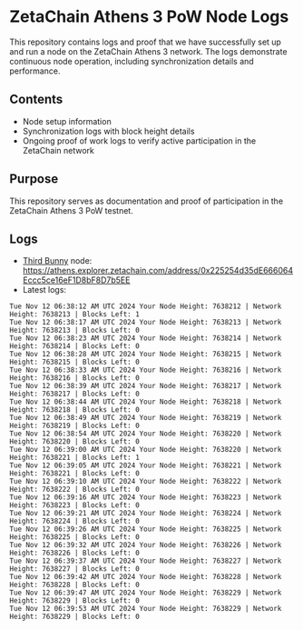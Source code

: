 # ZetaChain Athens 3 PoW Node Logs
This repository contains logs and proof that we have successfully set up and run a node on the ZetaChain Athens 3 network. The logs demonstrate continuous node operation, including synchronization details and performance.

## Contents
- Node setup information
- Synchronization logs with block height details
- Ongoing proof of work logs to verify active participation in the ZetaChain network

## Purpose
This repository serves as documentation and proof of participation in the ZetaChain Athens 3 PoW testnet.

## Logs

- [Third Bunny](https://thirdbunny.xyz/) node: https://athens.explorer.zetachain.com/address/0x225254d35dE666064Eccc5ce16eF1D8bF8D7b5EE
- Latest logs:
```
Tue Nov 12 06:38:12 AM UTC 2024 Your Node Height: 7638212 | Network Height: 7638213 | Blocks Left: 1
Tue Nov 12 06:38:17 AM UTC 2024 Your Node Height: 7638213 | Network Height: 7638213 | Blocks Left: 0
Tue Nov 12 06:38:23 AM UTC 2024 Your Node Height: 7638214 | Network Height: 7638214 | Blocks Left: 0
Tue Nov 12 06:38:28 AM UTC 2024 Your Node Height: 7638215 | Network Height: 7638215 | Blocks Left: 0
Tue Nov 12 06:38:33 AM UTC 2024 Your Node Height: 7638216 | Network Height: 7638216 | Blocks Left: 0
Tue Nov 12 06:38:39 AM UTC 2024 Your Node Height: 7638217 | Network Height: 7638217 | Blocks Left: 0
Tue Nov 12 06:38:44 AM UTC 2024 Your Node Height: 7638218 | Network Height: 7638218 | Blocks Left: 0
Tue Nov 12 06:38:49 AM UTC 2024 Your Node Height: 7638219 | Network Height: 7638219 | Blocks Left: 0
Tue Nov 12 06:38:54 AM UTC 2024 Your Node Height: 7638220 | Network Height: 7638220 | Blocks Left: 0
Tue Nov 12 06:39:00 AM UTC 2024 Your Node Height: 7638220 | Network Height: 7638221 | Blocks Left: 1
Tue Nov 12 06:39:05 AM UTC 2024 Your Node Height: 7638221 | Network Height: 7638221 | Blocks Left: 0
Tue Nov 12 06:39:10 AM UTC 2024 Your Node Height: 7638222 | Network Height: 7638222 | Blocks Left: 0
Tue Nov 12 06:39:16 AM UTC 2024 Your Node Height: 7638223 | Network Height: 7638223 | Blocks Left: 0
Tue Nov 12 06:39:21 AM UTC 2024 Your Node Height: 7638224 | Network Height: 7638224 | Blocks Left: 0
Tue Nov 12 06:39:26 AM UTC 2024 Your Node Height: 7638225 | Network Height: 7638225 | Blocks Left: 0
Tue Nov 12 06:39:32 AM UTC 2024 Your Node Height: 7638226 | Network Height: 7638226 | Blocks Left: 0
Tue Nov 12 06:39:37 AM UTC 2024 Your Node Height: 7638227 | Network Height: 7638227 | Blocks Left: 0
Tue Nov 12 06:39:42 AM UTC 2024 Your Node Height: 7638228 | Network Height: 7638228 | Blocks Left: 0
Tue Nov 12 06:39:47 AM UTC 2024 Your Node Height: 7638229 | Network Height: 7638229 | Blocks Left: 0
Tue Nov 12 06:39:53 AM UTC 2024 Your Node Height: 7638229 | Network Height: 7638229 | Blocks Left: 0
```
